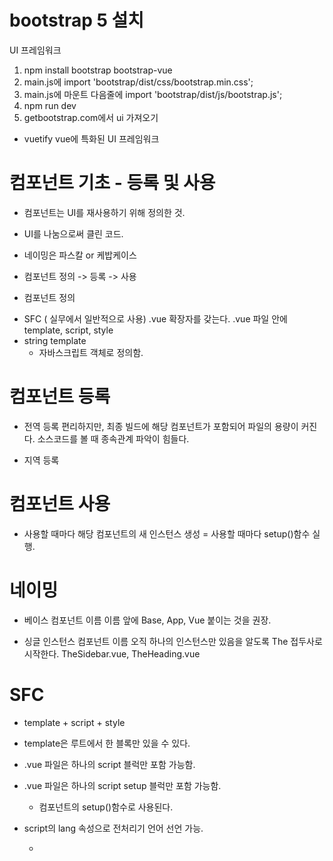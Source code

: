 # bootstrap 5 설치
UI 프레임워크

1. npm install bootstrap bootstrap-vue
2. main.js에 import 'bootstrap/dist/css/bootstrap.min.css';
3. main.js에 마운트 다음줄에 import 'bootstrap/dist/js/bootstrap.js';
4. npm run dev
5. getbootstrap.com에서 ui 가져오기

* vuetify
 vue에 특화된 UI 프레임워크


# 컴포넌트 기초 - 등록 및 사용
- 컴포넌트는 UI를 재사용하기 위해 정의한 것.
- UI를 나눔으로써 클린 코드.
- 네이밍은 파스칼 or 케밥케이스

- 컴포넌트 정의 -> 등록 -> 사용

* 컴포넌트 정의
- SFC ( 실무에서 일반적으로 사용)
  .vue 확장자를 갖는다.
  .vue 파일 안에 template, script, style
- string template
  - 자바스크립트 객체로 정의함.


# 컴포넌트 등록
- 전역 등록
  편리하지만, 최종 빌드에 해당 컴포넌트가 포함되어 파일의 용량이 커진다.
  소스코드를 볼 때 종속관계 파악이 힘들다.

- 지역 등록


# 컴포넌트 사용
- 사용할 때마다 해당 컴포넌트의 새 인스턴스 생성 = 사용할 때마다 setup()함수 실행.

# 네이밍
- 베이스 컴포넌트 이름
  이름 앞에 Base, App, Vue 붙이는 것을 권장.

- 싱글 인스턴스 컴포넌트 이름
  오직 하나의 인스턴스만 있음을 알도록 The 접두사로 시작한다.
  TheSidebar.vue, TheHeading.vue

# SFC
- template + script + style

- template은 루트에서 한 블록만 있을 수 있다.
- .vue 파일은 하나의 script 블럭만 포함 가능함.
- .vue 파일은 하나의 script setup 블럭만 포함 가능함.
  - 컴포넌트의 setup()함수로 사용된다.

- script의 lang 속성으로 전처리기 언어 선언 가능.
  - <script lang="ts"> // TypeScript 선언
- lang 속성은 모든 블록에 적용 가능하다.
- src 속성으로 파일을 가져올 수 있다.
- css 기능
  - scoped 속성이 있는 경우, 해당 css는 현재 컴포넌트의 요소에만 적용.
    <style scoped>
  - module 속성
    css 클래스를 $style로 노출
    <p class="card-text" :class="$style.red"></p>
    <style module>
    .red {
      color: red;
    }
    </style>
  - 값을 지정해서 이름 변경 가능.


 - v-bind로 동적인 css 사용 가능.
    <style>
    .red {
      color: v-bind(color);
    }
    </style>
    color 변수 선언하고, value값 바꿔주면서 컨트롤.
